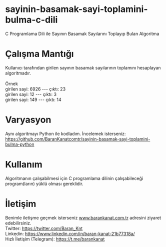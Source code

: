 # sayinin-basamak-sayi-toplamini-bulma-c-dili
C Programlama Dili ile Sayının Basamak Sayılarını Toplayıp Bulan Algoritma

# Çalışma Mantığı
Kullanıcı tarafından girilen sayının basamak sayılarının toplamını hesaplayan algoritmadır.<br><br>
Örnek<br>
girilen sayi: 6926 --- çıktı: 23<br>
girilen sayi: 12 --- çıktı: 3<br>
girilen sayi: 149 --- çıktı: 14<br>

# Varyasyon
Aynı algoritmayı Python ile kodladım. İncelemek isterseniz: https://github.com/BaranKanatcomtr/sayinin-basamak-sayi-toplamini-bulma-python

# Kullanım
Algoritmanın çalışabilmesi için C programlama dilinin çalışabileceği program(ların) yüklü olması gereklidir.

# İletişim
Benimle iletişme geçmek isterseniz www.barankanat.com.tr adresini ziyaret edebilirsiniz.                          
Twitter: https://twitter.com/Baran_Knt                          
Linkedin: https://www.linkedin.com/in/baran-kanat-21b77318a/                          
Hızlı İletişim (Telegram): https://t.me/barankanat                          
